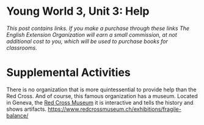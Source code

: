 # Young World 3, Unit 3: Help

*This post contains links. If you make a purchase through these links The English Extension Organization will earn a small commission, at not additional cost to you, which will be used to purchase books for classrooms.*



# Supplemental Activities

There is no organization that is more quintessential to provide help than the Red Cross.  And of course, this famous organization has a museum.  Located in Geneva, the <a href="https://www.redcrossmuseum.ch/" rel="nofollow">Red Cross Museum</a> it is interactive and tells the history and shows artifacts.  https://www.redcrossmuseum.ch/exhibitions/fragile-balance/

<!--stackedit_data:
eyJoaXN0b3J5IjpbLTkwODYwMjA0MCw5ODE5MDg1NzAsMTYyMz
I4MDU1MiwtMzA3MTgxOTQ0LDcxNDYwNzAyMSwzMDQ0MzYxMjhd
fQ==
-->